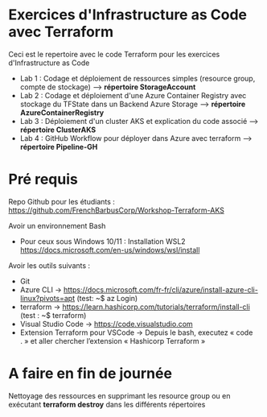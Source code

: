 # Exercices d'Infrastructure as Code avec Terraform

Ceci est le repertoire avec le code Terraform pour les exercices d'Infrastructure as Code

- Lab 1 : Codage et déploiement de ressources simples (resource group, compte de stockage)
    --> **répertoire StorageAccount**
- Lab 2 : Codage et déploiement d'une Azure Container Registry avec stockage du TFState dans un Backend Azure Storage
    --> **répertoire AzureContainerRegistry**
- Lab 3 : Déploiement d'un cluster AKS et explication du code associé
    --> **répertoire ClusterAKS**
- Lab 4 : GitHub Workflow pour déployer dans Azure avec terraform
    --> **répertoire Pipeline-GH**

# Pré requis

Repo Github pour les étudiants : https://github.com/FrenchBarbusCorp/Workshop-Terraform-AKS 

Avoir un environnement Bash 
- Pour ceux sous Windows 10/11 : Installation WSL2 https://docs.microsoft.com/en-us/windows/wsl/install

Avoir les outils suivants : 
- Git
- Azure CLI -> https://docs.microsoft.com/fr-fr/cli/azure/install-azure-cli-linux?pivots=apt (test: ~$  az Login)
- terraform -> https://learn.hashicorp.com/tutorials/terraform/install-cli (test : ~$ terraform)
- Visual Studio Code -> https://code.visualstudio.com
- Extension Terraform pour VSCode -> Depuis le bash, executez « code . » et aller chercher l’extension « Hashicorp Terraform »


# A faire en fin de journée

Nettoyage des ressources en supprimant les resource group ou en exécutant **terraform destroy** dans les différents répertoires

